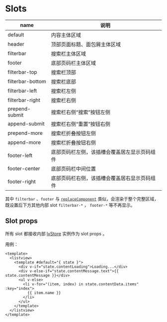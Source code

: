 # Slots

| name             | 说明                                         |
| ---------------- | -------------------------------------------- |
| default          | 内容主体区域                                 |
| header           | 顶部页面标题、面包屑主体区域                 |
| filterbar        | 搜索栏主体区域                               |
| footer           | 底部页码栏主体区域                           |
| filterbar-top    | 搜索栏顶部                                   |
| filterbar-bottom | 搜索栏底部                                   |
| filterbar-left   | 搜索栏左侧                                   |
| filterbar-right  | 搜索栏右侧                                   |
| prepend-submit   | 搜索栏右侧“搜索”按钮左侧                     |
| append-submit    | 搜索栏右侧“重置”按钮右侧                     |
| prepend-more     | 搜索栏折叠按钮左侧                           |
| append-more      | 搜索栏折叠按钮右侧                           |
| footer-left      | 底部页码栏左侧，该插槽会覆盖居左显示页码组件 |
| footer-center    | 底部页码栏中间位置                           |
| footer-right     | 底部页码栏右侧，该插槽会覆盖居右显示页码组件 |

其中 `filterbar` 、`footer` 与 [`replaceComponent`](./create.md#replacecomponents) 类似，会渲染于整个完整区域，既设置后下方其他内部 slot `filterbar-*` ， `footer-*` 等不再显示。


## Slot props

所有 slot 都接收内部 [lvStore](./lv-store.md) 实例作为 slot props 。

用例：

```vue
<template>
  <listview>
    <template #default="{ state }">
      <div v-if="state.contentLoading">Loading...</div>
      <div v-else-if="state.contentMessage.text">{{ state.contentMessage }}</div>
      <ul v-else>
        <li v-for="(item, index) in state.contentData.items" :key="index">
          {{ item.name }}
        </li>
      </ul>
    </template>
  </listview>
</template>
```
